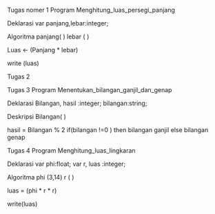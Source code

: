 Tugas nomer 1
Program Menghitung_luas_persegi_panjang

Deklarasi
var panjang,lebar:integer;

Algoritma
panjang( )
lebar ( )

Luas <- (Panjang * lebar)

write (luas)


Tugas 2



Tugas 3
Program Menentukan_bilangan_ganjil_dan_genap

Deklarasi
Bilangan, hasil :integer;
bilangan:string;

Deskripsi
Bilangan( )

hasil = Bilangan % 2
      if(bilangan !=0 ) then
       bilangan ganjil 
      else
        bilangan genap


Tugas 4
Program Menghitung_luas_lingkaran

Deklarasi
var phi:float;
var r, luas :integer;

Algoritma
phi (3,14)
r ( )

luas  = (phi * r * r)
 
 write(luas)
